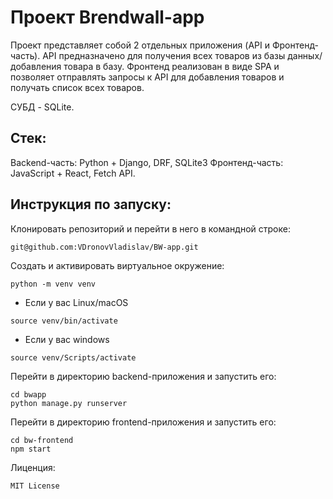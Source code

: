 # Проект Brendwall-app
Проект представляет собой 2 отдельных приложения (API и Фронтенд-часть). 
API предназначено для получения всех товаров из базы данных/добавления товара в базу.
Фронтенд реализован в виде SPA и позволяет отправлять запросы к API для добавления товаров и получать список всех товаров.

СУБД - SQLite. 


## Стек:
Backend-часть: Python + Django, DRF, SQLite3
Фронтенд-часть: JavaScript + React, Fetch API.

## Инструкция по запуску:
Клонировать репозиторий и перейти в него в командной строке:
  
```
git@github.com:VDronovVladislav/BW-app.git
```
Cоздать и активировать виртуальное окружение:
  
```
python -m venv venv
```

* Если у вас Linux/macOS

```
source venv/bin/activate

```

* Если у вас windows

```
source venv/Scripts/activate

```
Перейти в директорию backend-приложения и запустить его:
```
cd bwapp
python manage.py runserver
```
Перейти в директорию frontend-приложения и запустить его:
```
cd bw-frontend
npm start
```

Лиценция:
```
MIT License
```
